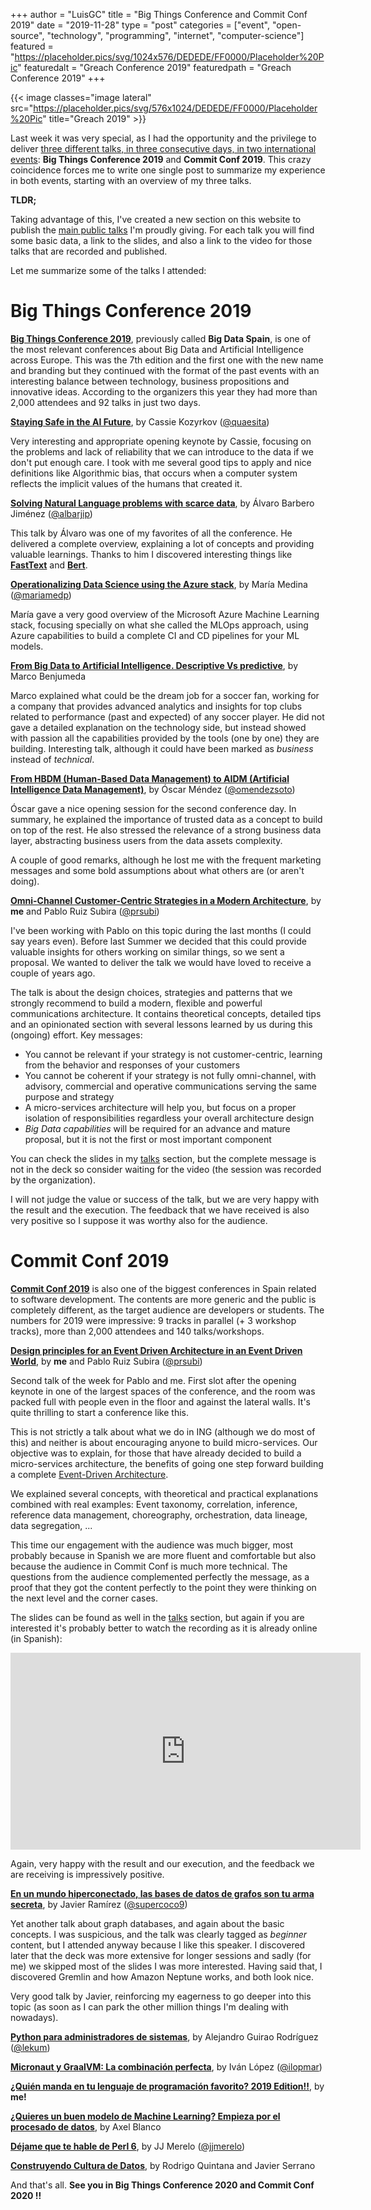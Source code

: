 +++
author = "LuisGC"
title = "Big Things Conference and Commit Conf 2019"
date = "2019-11-28"
type = "post"
categories = ["event", "open-source", "technology", "programming", "internet", "computer-science"]
featured = "https://placeholder.pics/svg/1024x576/DEDEDE/FF0000/Placeholder%20Pic"
featuredalt = "Greach Conference 2019"
featuredpath = "Greach Conference 2019"
+++

{{< image classes="image lateral" src="https://placeholder.pics/svg/576x1024/DEDEDE/FF0000/Placeholder%20Pic" title="Greach 2019" >}}

Last week it was very special, as I had the opportunity and the privilege to deliver [three different talks, in three consecutive days, in two international events](https://twitter.com/luiyo/status/1194750663428837381): **Big Things Conference 2019** and **Commit Conf 2019**. This crazy coincidence forces me to write one single post to summarize my experience in both events, starting with an overview of my three talks.

**TLDR;**

Taking advantage of this, I've created a new section on this website to publish the [main public talks](/talks) I'm proudly giving. For each talk you will find some basic data, a link to the slides, and also a link to the video for those talks that are recorded and published.

Let me summarize some of the talks I attended:

# Big Things Conference 2019

[**Big Things Conference 2019**](https://www.bigthingsconference.com/2019/), previously called **Big Data Spain**, is one of the most relevant conferences about Big Data and Artificial Intelligence across Europe. This was the 7th edition and the first one with the new name and branding but they continued with the format of the past events with an interesting balance between technology, business propositions and innovative ideas. According to the organizers this year they had more than 2,000 attendees and 92 talks in just two days.

[**Staying Safe in the AI Future**](https://www.bigthingsconference.com/2019/schedule/staying-safe-in-the-ai-future/), by Cassie Kozyrkov ([@quaesita](https://twitter.com/quaesita))

Very interesting and appropriate opening keynote by Cassie, focusing on the problems and lack of reliability that we can introduce to the data if we don't put enough care. I took with me several good tips to apply and nice definitions like Algorithmic bias, that occurs when a computer system reflects the implicit values of the humans that created it.

[**Solving Natural Language problems with scarce data**](https://www.bigthingsconference.com/2019/schedule/solving-natural-language-problems-with-scarce-data/), by Álvaro Barbero Jiménez ([@albarjip](https://twitter.com/albarjip))

This talk by Álvaro was one of my favorites of all the conference. He delivered a complete overview, explaining a lot of concepts and providing valuable learnings. Thanks to him I discovered interesting things like [**FastText**](https://fasttext.cc/) and [**Bert**](https://arxiv.org/abs/1810.04805).

[**Operationalizing Data Science using the Azure stack**](https://www.bigthingsconference.com/2019/schedule/operationalizing-data-science-using-the-azure-stack/), by María Medina ([@mariamedp](https://twitter.com/mariamedp))

María gave a very good overview of the Microsoft Azure Machine Learning stack, focusing specially on what she called the MLOps approach, using Azure capabilities to build a complete CI and CD pipelines for your ML models.

[**From Big Data to Artificial Intelligence. Descriptive Vs predictive**](https://www.bigthingsconference.com/2019/schedule/from-big-data-to-artificial-intelligence-descriptive-vs-predictive/), by Marco Benjumeda

Marco explained what could be the dream job for a soccer fan, working for a company that provides advanced analytics and insights for top clubs related to performance (past and expected) of any soccer player. He did not gave a detailed explanation on the technology side, but instead showed with passion all the capabilities provided by the tools (one by one) they are building. Interesting talk, although it could have been marked as _business_ instead of _technical_.

[**From HBDM (Human-Based Data Management) to AIDM (Artificial Intelligence Data Management)**](https://www.bigthingsconference.com/2019/speakers/oscar-mendez/), by Óscar Méndez ([@omendezsoto](https://twitter.com/omendezsoto))

Óscar gave a nice opening session for the second conference day. In summary, he explained the importance of trusted data as a concept to build on top of the rest. He also stressed the relevance of a strong business data layer, abstracting business users from the data assets complexity.

A couple of good remarks, although he lost me with the frequent marketing messages and some bold assumptions about what others are (or aren't doing).

[**Omni-Channel Customer-Centric Strategies in a Modern Architecture**](https://www.bigthingsconference.com/2019/schedule/omni-channel-customer-centric-strategies-in-a-modern-architecture/), by **me** and Pablo Ruiz Subira ([@prsubi](https://twitter.com/prsubi))

I've been working with Pablo on this topic during the last months (I could say years even). Before last Summer we decided that this could provide valuable insights for others working on similar things, so we sent a proposal. We wanted to deliver the talk we would have loved to receive a couple of years ago.

The talk is about the design choices, strategies and patterns that we strongly recommend to build a modern, flexible and powerful communications architecture. It contains theoretical concepts, detailed tips and an opinionated section with several lessons learned by us during this (ongoing) effort. Key messages:

* You cannot be relevant if your strategy is not customer-centric, learning from the behavior and responses of your customers
* You cannot be coherent if your strategy is not fully omni-channel, with advisory, commercial and operative communications serving the same purpose and strategy
* A micro-services architecture will help you, but focus on a proper isolation of responsibilities regardless your overall architecture design
* _Big Data capabilities_ will be required for an advance and mature proposal, but it is not the first or most important component

You can check the slides in my [talks](/talks) section, but the complete message is not in the deck so consider waiting for the video (the session was recorded by the organization).

I will not judge the value or success of the talk, but we are very happy with the result and the execution. The feedback that we have received is also very positive so I suppose it was worthy also for the audience.

# Commit Conf 2019

[**Commit Conf 2019**](https://2019.commit-conf.com/) is also one of the biggest conferences in Spain related to software development. The contents are more generic and the public is completely different, as the target audience are developers or students. The numbers for 2019 were impressive: 9 tracks in parallel (+ 3 workshop tracks), more than 2,000 attendees and 140 talks/workshops.

[**Design principles for an Event Driven Architecture in an Event Driven World**](https://www.koliseo.com/events/commit-2019/r4p/5106829466009600/agenda#/5690945286701056/5749033075212288), by **me** and Pablo Ruiz Subira ([@prsubi](https://twitter.com/prsubi))

Second talk of the week for Pablo and me. First slot after the opening keynote in one of the largest spaces of the conference, and the room was packed full with people even in the floor and against the lateral walls. It's quite thrilling to start a conference like this.

This is not strictly a talk about what we do in ING (although we do most of this) and neither is about encouraging anyone to build micro-services. Our objective was to explain, for those that have already decided to build a micro-services architecture, the benefits of going one step forward building a complete [Event-Driven Architecture](https://en.wikipedia.org/wiki/Event-driven_architecture).

We explained several concepts, with theoretical and practical explanations combined with real examples: Event taxonomy, correlation, inference, reference data management, choreography, orchestration, data lineage, data segregation, ...

This time our engagement with the audience was much bigger, most probably because in Spanish we are more fluent and comfortable but also because the audience in Commit Conf is much more technical. The questions from the audience complemented perfectly the message, as a proof that they got the content perfectly to the point they were thinking on the next level and the corner cases.

The slides can be found as well in the [talks](/talks) section, but again if you are interested it's probably better to watch the recording as it is already online (in Spanish):

<center><iframe width="560" height="315" src="https://www.youtube.com/embed/eNWyPV7wcaY" frameborder="0" allow="accelerometer; autoplay; encrypted-media; gyroscope; picture-in-picture" allowfullscreen></iframe></center>

Again, very happy with the result and our execution, and the feedback we are receiving is impressively positive.

[**En un mundo hiperconectado, las bases de datos de grafos son tu arma secreta**](https://www.koliseo.com/events/commit-2019/r4p/5106829466009600/agenda#/5690945286701056/6331574253518848), by Javier Ramírez ([@supercoco9](https://twitter.com/supercoco9))

Yet another talk about graph databases, and again about the basic concepts. I was suspicious, and the talk was clearly tagged as _beginner_ content, but I attended anyway because I like this speaker. I discovered later that the deck was more extensive for longer sessions and sadly (for me) we skipped most of the slides I was more interested. Having said that, I discovered Gremlin and how Amazon Neptune works, and both look nice.

Very good talk by Javier, reinforcing my eagerness to go deeper into this topic (as soon as I can park the other million things I'm dealing with nowadays).

[**Python para administradores de sistemas**](https://www.koliseo.com/events/commit-2019/r4p/5106829466009600/agenda#/5690945286701056/5700831059902464), by Alejandro Guirao Rodríguez ([@lekum](https://twitter.com/lekum))

[**Micronaut y GraalVM: La combinación perfecta**](https://www.koliseo.com/events/commit-2019/r4p/5106829466009600/agenda#/5137837183729664/5636039834075136), by Iván López ([@ilopmar](https://twitter.com/ilopmar))

[**¿Quién manda en tu lenguaje de programación favorito? 2019 Edition!!**](https://www.koliseo.com/events/commit-2019/r4p/5106829466009600/agenda#/5137837183729664/5632673116585984), by **me!**

[**¿Quieres un buen modelo de Machine Learning? Empieza por el procesado de datos**](https://www.koliseo.com/events/commit-2019/r4p/5106829466009600/agenda#/5137837183729664/5202217602646016), by Axel Blanco

[**Déjame que te hable de Perl 6**](https://www.koliseo.com/events/commit-2019/r4p/5106829466009600/agenda#/5137837183729664/5752839255097344), by JJ Merelo ([@jjmerelo](https://twitter.com/jjmerelo))

[**Construyendo Cultura de Datos**](https://www.koliseo.com/events/commit-2019/r4p/5106829466009600/agenda#/5137837183729664/5767262292148224), by Rodrigo Quintana and Javier Serrano


And that's all. **See you in Big Things Conference 2020 and Commit Conf 2020 !!**
